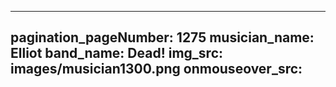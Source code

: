 ------
pagination_pageNumber: 1275
musician_name: Elliot
band_name: Dead!
img_src: images/musician1300.png
onmouseover_src: 
------
